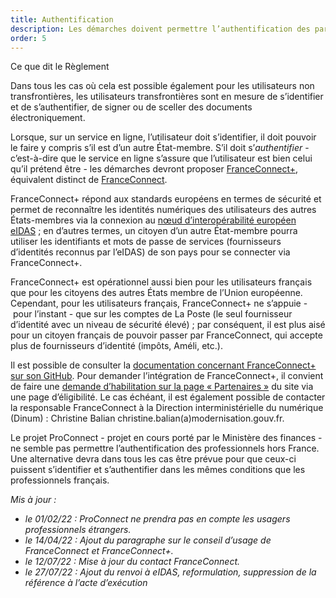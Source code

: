 ```yaml
---
title: Authentification
description: Les démarches doivent permettre l’authentification des particuliers et des entreprises de l’Union européenne.
order: 5
---
```


<div class="fr-callout fr-mb-4w"> 
<p class="fr-callout__title fr-mb-4w">Ce que dit le Règlement</p> 
<p class="fr-callout__text">Dans tous les cas où cela est possible également pour les utilisateurs non transfrontières, les utilisateurs transfrontières sont en mesure de s’identifier et de s’authentifier, de signer ou de sceller des documents électroniquement.</p> 
</div> 

Lorsque, sur un service en ligne, l’utilisateur doit s’identifier, il doit pouvoir le faire y compris s’il est d’un autre État-membre. S’il doit s’_authentifier_ - c’est-à-dire que le service en ligne s’assure que l’utilisateur est bien celui qu’il prétend être - les démarches devront proposer [FranceConnect+](https://franceconnect.gouv.fr/france-connect-plus), équivalent distinct de [FranceConnect](https://franceconnect.gouv.fr/).

FranceConnect+ répond aux standards européens en termes de sécurité et permet de reconnaître les identités numériques des utilisateurs des autres États-membres via la connexion au [nœud d’interopérabilité européen eIDAS](https://www.ssi.gouv.fr/actualite/le-reglement-europeen-eidas-pour-la-confiance-dans-les-transactions-electroniques-entre-en-application/)&nbsp;; en d’autres termes, un citoyen d’un autre État-membre pourra utiliser les identifiants et mots de passe de services (fournisseurs d’identités reconnus par l’eIDAS) de son pays pour se connecter via FranceConnect+.

FranceConnect+ est opérationnel aussi bien pour les utilisateurs français que pour les citoyens des autres États membre de l’Union européenne. Cependant, pour les utilisateurs français, FranceConnect+ ne s’appuie -&nbsp;pour l’instant&nbsp;- que sur les comptes de La Poste (le seul fournisseur d’identité avec un niveau de sécurité élevé)&nbsp;; par conséquent, il est plus aisé pour un citoyen français de pouvoir passer par FranceConnect, qui accepte plus de fournisseurs d’identité (impôts, Améli, etc.).

Il est possible de consulter la [documentation concernant FranceConnect+ sur son GitHub](https://github.com/france-connect/Documentation-FranceConnect-Plus). Pour demander l’intégration de FranceConnect+, il convient de faire une [demande d’habilitation sur la page «&nbsp;Partenaires&nbsp;»](https://franceconnect.gouv.fr/partenaires) du site via une page d’éligibilité. Le cas échéant, il est également possible de contacter la responsable FranceConnect à la Direction interministérielle du numérique (Dinum)&nbsp;: Christine Balian christine.balian(a)modernisation.gouv.fr.

<div class="fr-highlight fr-mb-4w">
	<p>Le projet ProConnect - projet en cours porté par le Ministère des finances - ne semble pas permettre l’authentification des professionnels hors France. Une alternative devra dans tous les cas être prévue pour que ceux-ci puissent s’identifier et s’authentifier dans les mêmes conditions que les professionnels français.
	</p>
</div>

_Mis à jour&nbsp;:_
* _le 01/02/22&nbsp;: ProConnect ne prendra pas en compte les usagers professionnels étrangers._
* _le 14/04/22&nbsp;: Ajout du paragraphe sur le conseil d’usage de FranceConnect et FranceConnect+._
* _le 12/07/22&nbsp;: Mise à jour du contact FranceConnect._
* _le 27/07/22&nbsp;: Ajout du renvoi à eIDAS, reformulation, suppression de la référence à l’acte d’exécution_
